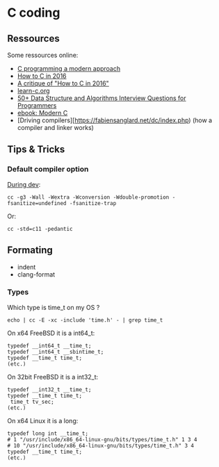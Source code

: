 # C coding

## Ressources

Some ressources online:
 - [C programming a modern approach](http://knking.com/books/c2/index.html)
 - [How to C in 2016](https://matt.sh/howto-c)
 - [A critique of "How to C in 2016"](https://github.com/Keith-S-Thompson/how-to-c-response)
 - [learn-c.org](https://www.learn-c.org/)
 - [50+ Data Structure and Algorithms Interview Questions for Programmers](https://hackernoon.com/50-data-structure-and-algorithms-interview-questions-for-programmers-b4b1ac61f5b0)
 - [ebook: Modern C](https://inria.hal.science/hal-02383654v1/file/ModernC.pdf)
 - [Driving compilers][https://fabiensanglard.net/dc/index.php) (how a compiler and linker works)

## Tips & Tricks

### Default compiler option

[During dev](https://nullprogram.com/blog/2023/04/29/):
```
cc -g3 -Wall -Wextra -Wconversion -Wdouble-promotion -fsanitize=undefined -fsanitize-trap
```

Or:
```
cc -std=c11 -pedantic
```

## Formating

- indent
- clang-format

### Types

Which type is time_t on my OS ?
```
echo | cc -E -xc -include 'time.h' - | grep time_t
```

On x64 FreeBSD it is a int64_t:
```
typedef __int64_t __time_t;
typedef __int64_t __sbintime_t;
typedef __time_t time_t;
(etc.)
```

On 32bit FreeBSD it is a int32_t:
```
typedef __int32_t __time_t;
typedef __time_t time_t;
 time_t tv_sec;
(etc.)
```

On x64 Linux it is a long:
```
typedef long int __time_t;
# 1 "/usr/include/x86_64-linux-gnu/bits/types/time_t.h" 1 3 4
# 10 "/usr/include/x86_64-linux-gnu/bits/types/time_t.h" 3 4
typedef __time_t time_t;
(etc.)
```

